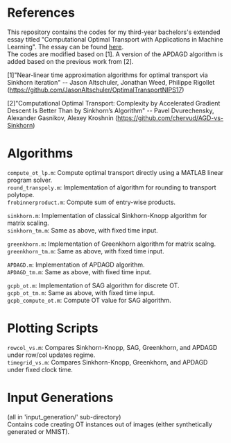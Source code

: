 # References
This repository contains the codes for my third-year bachelors's extended essay titled "Computational Optimal Transport with Applications in Machine Learning". The essay can be found [here](https://drive.google.com/file/d/17LcqLVZ6ukCQf2IhaII2Aj7JzfpUZmNI/view?usp=sharing).  
The codes are modified based on [1]. A version of the APDAGD algorithm is added based on the previous work from [2].

[1]"Near-linear time approximation algorithms for optimal transport via Sinkhorn iteration"
-- Jason Altschuler, Jonathan Weed, Philippe Rigollet
(https://github.com/JasonAltschuler/OptimalTransportNIPS17)

[2]"Computational Optimal Transport: Complexity by Accelerated Gradient Descent 
Is Better Than by Sinkhorn’s Algorithm"
-- Pavel Dvurechensky, Alexander Gasnikov, Alexey Kroshnin
(https://github.com/chervud/AGD-vs-Sinkhorn)

# Algorithms 
`compute_ot_lp.m`:    Compute optimal transport directly using a MATLAB linear program solver.\
`round_transpoly.m`:  Implementation of algorithm for rounding to transport polytope. \
`frobinnerproduct.m`: Compute sum of entry-wise products.

`sinkhorn.m`:         Implementation of classical Sinkhorn-Knopp algorithm for matrix scaling.\
`sinkhorn_tm.m`:      Same as above, with fixed time input.

`greenkhorn.m`:       Implementation of Greenkhorn algorithm for matrix scalng.\
`greenkhorn_tm.m`:    Same as above, with fixed time input.

`APDAGD.m`:           Implementation of APDAGD algorithm.\
`APDAGD_tm.m`:        Same as above, with fixed time input.

`gcpb_ot.m`:          Implementation of SAG algorithm for discrete OT.\
`gcpb_ot_tm.m`:       Same as above, with fixed time input.\
`gcpb_compute_ot.m`:  Compute OT value for SAG algorithm.

# Plotting Scripts
`rowcol_vs.m`:        Compares Sinkhorn-Knopp, SAG, Greenkhorn, and APDAGD under row/col updates regime.\
`timegrid_vs.m`:      Compares Sinkhorn-Knopp, Greenkhorn, and APDAGD under fixed clock time.


# Input Generations
(all in 'input_generation/' sub-directory)\
Contains code creating OT instances out of images (either synthetically generated or MNIST).
